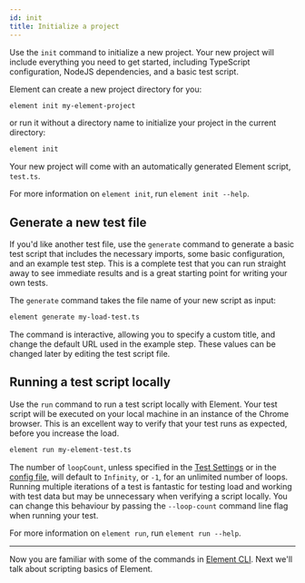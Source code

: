 ```yaml
---
id: init
title: Initialize a project
---
```


Use the `init` command to initialize a new project. Your new project will include everything you need to get started, including TypeScript configuration, NodeJS dependencies, and a basic test script.

Element can create a new project directory for you:

```bash
element init my-element-project
```

or run it without a directory name to initialize your project in the current directory:

```bash
element init
```

Your new project will come with an automatically generated Element script, `test.ts`.

For more information on `element init`, run `element init --help`.

## Generate a new test file

If you'd like another test file, use the `generate` command to generate a basic test script that includes the necessary imports, some basic configuration, and an example test step. This is a complete test that you can run straight away to see immediate results and is a great starting point for writing your own tests.

The `generate` command takes the file name of your new script as input:

```bash
element generate my-load-test.ts
```

The command is interactive, allowing you to specify a custom title, and change the default URL used in the example step. These values can be changed later by editing the test script file.

## Running a test script locally

Use the `run` command to run a test script locally with Element. Your test script will be executed on your local machine in an instance of the Chrome browser. This is an excellent way to verify that your test runs as expected, before you increase the load.

```bash
element run my-element-test.ts
```

The number of `loopCount`, unless specified in the [Test Settings](../guides/TestSettings.md) or in the [config file](../guides/CLI.md#generate-a-config-file-from-a-template), will default to `Infinity`, or `-1`, for an unlimited number of loops. Running multiple iterations of a test is fantastic for testing load and working with test data but may be unnecessary when verifying a script locally. You can change this behaviour by passing the `--loop-count` command line flag when running your test.

For more information on `element run`, run `element run --help`.

---

Now you are familiar with some of the commands in [Element CLI](../guides/CLI.md). Next we'll talk about scripting basics of Element.
